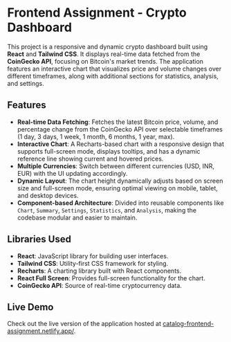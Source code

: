
# Frontend Assignment - Crypto Dashboard

This project is a responsive and dynamic crypto dashboard built using **React** and **Tailwind CSS**. It displays real-time data fetched from the **CoinGecko API**, focusing on Bitcoin's market trends. The application features an interactive chart that visualizes price and volume changes over different timeframes, along with additional sections for statistics, analysis, and settings.

## Features

-   **Real-time Data Fetching**: Fetches the latest Bitcoin price, volume, and percentage change from the CoinGecko API over selectable timeframes (1 day, 3 days, 1 week, 1 month, 6 months, 1 year, max).
-   **Interactive Chart**: A Recharts-based chart with a responsive design that supports full-screen mode, displays tooltips, and has a dynamic reference line showing current and hovered prices.
-   **Multiple Currencies**: Switch between different currencies (USD, INR, EUR) with the UI updating accordingly.
-   **Dynamic Layout**: The chart height dynamically adjusts based on screen size and full-screen mode, ensuring optimal viewing on mobile, tablet, and desktop devices.
-   **Component-based Architecture**: Divided into reusable components like `Chart`, `Summary`, `Settings`, `Statistics`, and `Analysis`, making the codebase modular and easier to maintain.

    

## Libraries Used

-   **React**: JavaScript library for building user interfaces.
-   **Tailwind CSS**: Utility-first CSS framework for styling.
-   **Recharts**: A charting library built with React components.
-   **React Full Screen**: Provides full-screen functionality for the chart.
-   **CoinGecko API**: Source of real-time cryptocurrency data.

## Live Demo

Check out the live version of the application hosted at [catalog-frontend-assignment.netlify.app/](#).

